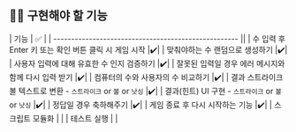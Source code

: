 ## 🧑‍💻 구현해야 할 기능

| 기능 | ✅ |
| ---------------------------------------------------- ||
| 수 입력 후 Enter 키 또는 확인 버튼 클릭 시 게임 시작 |✔️|
| 맞춰야하는 수 랜덤으로 생성하기 |✔️|
| 사용자 입력에 대해 유효한 수 인지 검증하기 |✔️|
| 잘못된 입력일 경우 에러 메시지와 함께 다시 입력 받기 |✔️|
| 컴퓨터의 수와 사용자의 수 비교하기 |✔️|
| 결과 스트라이크 볼 텍스트로 변환 - `스트라이크` or `볼` or `낫싱` |✔️|
| 결과(힌트) UI 구현 - `스트라이크` or `볼` or `낫싱` |✔️|
| 정답일 경우 축하해주기 |✔️|
| 게임 종료 후 다시 시작하는 기능 |✔️|
| 스크립트 모듈화 | |
| 테스트 실행 | |
